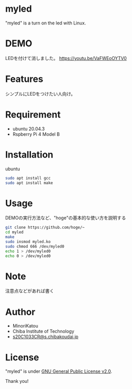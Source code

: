 # myled

"myled" is a turn on the led with Linux.

# DEMO

LEDを付けて消しました。
https://youtu.be/VaFWEoOYTV0

# Features

シンプルにLEDをつけたい人向け。

# Requirement

* ubuntu 20.04.3
* Rspberry Pi 4 Model B

# Installation

ubuntu

```bash
sudo apt install gcc
sudo apt install make
```

# Usage

DEMOの実行方法など、"hoge"の基本的な使い方を説明する

```bash
git clone https://github.com/hoge/~
cd myled
make
sudo insmod myled.ko
sudo chmod 666 /dev/myled0
echo 1 > /dev/myled0
echo 0 > /dev/myled0
```

# Note

注意点などがあれば書く

# Author

* MinoriKatou
* Chiba Institute of Technology
* s20C1033CR@s.chibakoudai.jp

# License

"myled" is under [GNU General Public License v2.0](https://www.gnu.org/licenses/).

Thank you!
